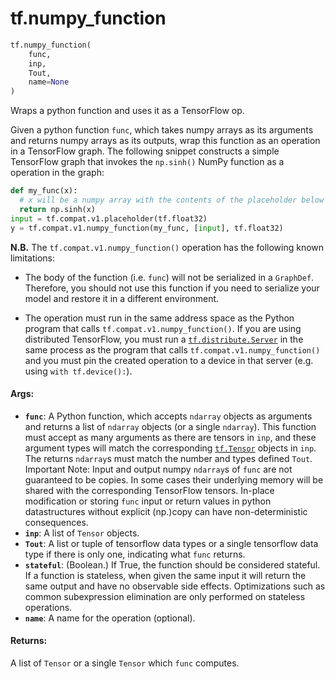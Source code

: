 <div itemscope itemtype="http://developers.google.com/ReferenceObject">
<meta itemprop="name" content="tf.numpy_function" />
<meta itemprop="path" content="Stable" />
</div>

# tf.numpy_function

``` python
tf.numpy_function(
    func,
    inp,
    Tout,
    name=None
)
```

Wraps a python function and uses it as a TensorFlow op.

Given a python function `func`, which takes numpy arrays as its
arguments and returns numpy arrays as its outputs, wrap this function as an
operation in a TensorFlow graph. The following snippet constructs a simple
TensorFlow graph that invokes the `np.sinh()` NumPy function as a operation
in the graph:

```python
def my_func(x):
  # x will be a numpy array with the contents of the placeholder below
  return np.sinh(x)
input = tf.compat.v1.placeholder(tf.float32)
y = tf.compat.v1.numpy_function(my_func, [input], tf.float32)
```

**N.B.** The `tf.compat.v1.numpy_function()` operation has the following known
limitations:

* The body of the function (i.e. `func`) will not be serialized in a
  `GraphDef`. Therefore, you should not use this function if you need to
  serialize your model and restore it in a different environment.

* The operation must run in the same address space as the Python program
  that calls `tf.compat.v1.numpy_function()`. If you are using distributed
  TensorFlow, you
  must run a <a href="../tf/distribute/Server.md"><code>tf.distribute.Server</code></a> in the same process as the program that
  calls
  `tf.compat.v1.numpy_function()` and you must pin the created operation to a device
  in that
  server (e.g. using `with tf.device():`).

#### Args:

* <b>`func`</b>: A Python function, which accepts `ndarray` objects as arguments and
    returns a list of `ndarray` objects (or a single `ndarray`). This function
    must accept as many arguments as there are tensors in `inp`, and these
    argument types will match the corresponding <a href="../tf/Tensor.md"><code>tf.Tensor</code></a> objects in `inp`.
    The returns `ndarray`s must match the number and types defined `Tout`.
    Important Note: Input and output numpy `ndarray`s of `func` are not
      guaranteed to be copies. In some cases their underlying memory will be
      shared with the corresponding TensorFlow tensors. In-place modification
      or storing `func` input or return values in python datastructures
      without explicit (np.)copy can have non-deterministic consequences.
* <b>`inp`</b>: A list of `Tensor` objects.
* <b>`Tout`</b>: A list or tuple of tensorflow data types or a single tensorflow data
    type if there is only one, indicating what `func` returns.
* <b>`stateful`</b>: (Boolean.) If True, the function should be considered stateful. If
    a function is stateless, when given the same input it will return the same
    output and have no observable side effects. Optimizations such as common
    subexpression elimination are only performed on stateless operations.
* <b>`name`</b>: A name for the operation (optional).


#### Returns:

A list of `Tensor` or a single `Tensor` which `func` computes.